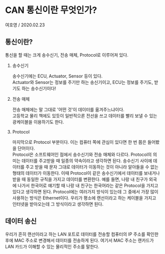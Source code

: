 # CAN 통신이란 무엇인가?
여호영 / 2020.02.23

## 통신이란?
통신을 할 때는 크게 송수신기, 전송 매체, Protocol로 이루어져 있다.

1. 송수신기   

    송수신기에는 ECU, Actuator, Sensor 등이 있다.   
    Actuator와 Sensor는 정보를 주기만 하는 송신기이고, ECU는 정보를 주기도, 받기도 하는 송수신기이다!

2. 전송 매체   

    전송 매체에는 말 그대로 '어떤 것'이 데이터를 옮겨주느냐이다.   
    고등학교 물리 책에도 있듯이 일반적으론 전선을 쓰고 데이터를 빨리 보낼 수 있는 광케이블을 이용하기도 한다.

3. Protocol

    마지막으로 Protocol 부분이다. 이는 컴퓨터 쪽에 관심이 있다면 한 번 쯤은 들어봤을 단어이다.   
Protocol은 소프트웨어인 점에서 송수신기와 전송 매체와 다르다. Protocol의 의미는 데이터를 주고받을 때 일종의 약속이라고 생각하면 된다.
송수신기 사이에 데이터를 주고 받을 때 문자 그대로 데이터가 이동하는 것이 아니라 알아들을 수 없는 형태의 데이터가 이동한다.
이때 Protocol이 같은 송수신기에서 데이터를 보내거나 받을 때 동일한 규칙을 가지고 데이터를 변환한다.
예를 들면, 나랑 내 친구가 외국에 나가서 한국어로 얘기할 때 나랑 내 친구는 한국어라는 같은 Protocol을 가지고 있다고 생각하면 된다.
Protocol에는 여러가지 방식이 있는데 그 중에서 가장 많이 사용하는 방식은 Ethernet이다.
우리가 평소에 랜선이라고 하는 케이블을 가지고 인터넷을 받아오는데 그 방식이라고 생각하면 된다.

## 데이터 송신
우리가 흔히 랜선이라고 하는 LAN 포트로 데이터를 전송할 컴퓨터의 IP 주소를 확인한 후에 MAC 주소로 변경해서 데이터를 전송하게 된다.
여기서 MAC 주소는 랜카드가 LAN 카드가 이해할 수 있는 물리적인 주소를 말한다.
